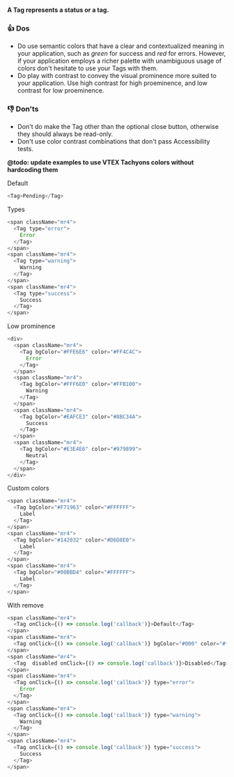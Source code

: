 #### A Tag represents a status or a tag.

### 👍 Dos

- Do use semantic colors that have a clear and contextualized meaning in your application, such as _green_ for success and _red_ for errors. However, if your application employs a richer palette with unambiguous usage of colors don't hesitate to use your Tags with them.
- Do play with contrast to convey the visual prominence more suited to your application. Use high contrast for high proeminence, and low contrast for low proeminence.

### 👎 Don'ts

- Don't do make the Tag other than the optional close button, otherwise they should always be read-only.
- Don't use color contrast combinations that don't pass Accessibility tests.

**@todo: update examples to use VTEX Tachyons colors without hardcoding them**

Default

```js
<Tag>Pending</Tag>
```

Types

```js
<span className="mr4">
  <Tag type="error">
    Error
  </Tag>
</span>
<span className="mr4">
  <Tag type="warning">
    Warning
  </Tag>
</span>
<span className="mr4">
  <Tag type="success">
    Success
  </Tag>
</span>
```

Low prominence

```js
<div>
  <span className="mr4">
    <Tag bgColor="#FFE6E6" color="#FF4C4C">
      Error
    </Tag>
  </span>
  <span className="mr4">
    <Tag bgColor="#FFF6E0" color="#FFB100">
      Warning
    </Tag>
  </span>
  <span className="mr4">
    <Tag bgColor="#EAFCE3" color="#8BC34A">
      Success
    </Tag>
  </span>
  <span className="mr4">
    <Tag bgColor="#E3E4E6" color="#979899">
      Neutral
    </Tag>
  </span>
</div>
```

Custom colors

```js
<span className="mr4">
  <Tag bgColor="#F71963" color="#FFFFFF">
    Label
  </Tag>
</span>
<span className="mr4">
  <Tag bgColor="#142032" color="#D6D8E0">
    Label
  </Tag>
</span>
<span className="mr4">
  <Tag bgColor="#00BBD4" color="#FFFFFF">
    Label
  </Tag>
</span>
```

With remove

```js
<span className="mr4">
  <Tag onClick={() => console.log('callback')}>Default</Tag>
</span>
<span className="mr4">
  <Tag onClick={() => console.log('callback')} bgColor="#000" color="#ffb100">With color</Tag>
</span>
<span className="mr4">
  <Tag  disabled onClick={() => console.log('callback')}>Disabled</Tag>
</span>
<span className="mr4">
  <Tag onClick={() => console.log('callback')} type="error">
    Error
  </Tag>
</span>
<span className="mr4">
  <Tag onClick={() => console.log('callback')} type="warning">
    Warning
  </Tag>
</span>
<span className="mr4">
  <Tag onClick={() => console.log('callback')} type="success">
    Success
  </Tag>
</span>
```

